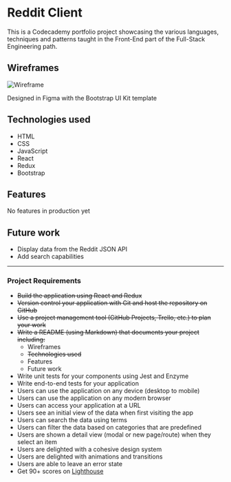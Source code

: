 # Reddit Client

This is a Codecademy portfolio project showcasing the various languages, techniques and patterns taught in the Front-End part of the Full-Stack Engineering path.

## Wireframes

![Wireframe](https://i.imgur.com/4P4Ir5c.png)

Designed in Figma with the Bootstrap UI Kit template

## Technologies used

* HTML
* CSS
* JavaScript
* React
* Redux
* Bootstrap

## Features

No features in production yet

## Future work

* Display data from the Reddit JSON API
* Add search capabilities

-----

### Project Requirements

* ~~Build the application using React and Redux~~
* ~~Version control your application with Git and host the repository on GitHub~~
* ~~Use a project management tool (GitHub Projects, Trello, etc.) to plan your work~~
* ~~Write a README (using Markdown) that documents your project including:~~
  * Wireframes
  * ~~Technologies used~~
  * Features
  * Future work
* Write unit tests for your components using Jest and Enzyme
* Write end-to-end tests for your application
* Users can use the application on any device (desktop to mobile)
* Users can use the application on any modern browser
* Users can access your application at a URL
* Users see an initial view of the data when first visiting the app
* Users can search the data using terms
* Users can filter the data based on categories that are predefined
* Users are shown a detail view (modal or new page/route) when they select an item
* Users are delighted with a cohesive design system
* Users are delighted with animations and transitions
* Users are able to leave an error state
* Get 90+ scores on [Lighthouse](https://web.dev/measure/)

